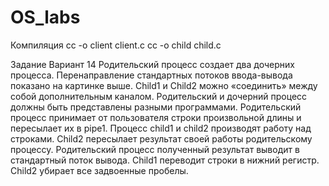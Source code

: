 # OS_labs
Компиляция
cc -o client client.c
cc -o child child.c

Задание Вариант 14
Родительский процесс создает два дочерних процесса. Перенаправление стандартных потоков
ввода-вывода показано на картинке выше. Child1 и Child2 можно «соединить» между собой
дополнительным каналом. Родительский и дочерний процесс должны быть представлены
разными программами.
Родительский процесс принимает от пользователя строки произвольной длины и пересылает их в
pipe1. Процесс child1 и child2 производят работу над строками. Child2 пересылает результат своей
работы родительскому процессу. Родительский процесс полученный результат выводит в
стандартный поток вывода.
Child1 переводит строки в нижний регистр. Child2 убирает все задвоенные пробелы.